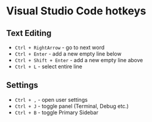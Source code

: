 # Visual Studio Code hotkeys

## Text Editing
* `Ctrl + RightArrow` - go to next word
* `Ctrl + Enter` - add a new empty line below
* `Ctrl + Shift + Enter` - add a new empty line above
* `Ctrl + L` - select entire line

## Settings
* `Ctrl + ,` - open user settings
* `Ctrl + J` - toggle panel (Terminal, Debug etc.)
* `Ctrl + B` - toggle Primary Sidebar
